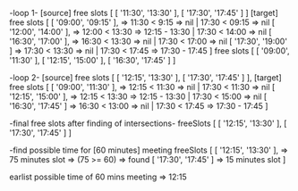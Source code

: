 
-loop 1-
[source] free slots [ 
  [ '11:30', '13:30' ], 
  [ '17:30', '17:45' ] 
]
[target] free slots [
  [ '09:00', '09:15' ],   => 11:30 < 9:15 => nil            | 17:30 < 09:15 => nil
  [ '12:00', '14:00' ],   => 12:00 < 13:30 => 12:15 - 13:30 | 17:30 < 14:00 => nil
  [ '16:30', '17:00' ],   => 16:30 < 13:30 => nil           | 17:30 < 17:00 => nil 
  [ '17:30', '19:00' ]    => 17:30 < 13:30 => nil           | 17:30 < 17:45 => 17:30 - 17:45
 ]
free slots [ 
  [ '09:00', '11:30' ],
  [ '12:15', '15:00' ], 
  [ '16:30', '17:45' ] 
]


-loop 2-
[source] free slots [ 
  [ '12:15', '13:30' ], 
  [ '17:30', '17:45' ] 
],
[target] free slots [ 
  [ '09:00', '11:30' ],   => 12:15 < 11:30 => nil           | 17:30 < 11:30   => nil
  [ '12:15', '15:00' ],   => 12:15 < 13:30 => 12:15 - 13:30 | 17:30 < 15:00   => nil
  [ '16:30', '17:45' ]    => 16:30 < 13:00 => nil           | 17:30 < 17:45   => 17:30 - 17:45
]

-final free slots after finding of intersections-
freeSlots [ 
  [ '12:15', '13:30' ], 
  [ '17:30', '17:45' ] 
]

-find possible time for [60 minutes] meeting
freeSlots [ 
  [ '12:15', '13:30' ], => 75 minutes slot => (75 >= 60) => found
  [ '17:30', '17:45' ]  => 15 minutes slot
]

earlist possible time of 60 mins meeting => 12:15